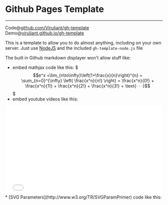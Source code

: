 # Github Pages Template

______________

Code@[github.com/Viruliant/gh-template](http://github.com/Viruliant/gh-template)  
Demo@[viruliant.github.io/gh-template](http://viruliant.github.io/gh-template)

This is a template to allow you to do almost anything, including on your own server. Just use [NodeJS](http://nodejs.org/) and the included `gh-template-node.js` file

The built in Github markdown displayer won't allow stuff like:

* embed mathjax code like this:
$$$e^x =\lim_{n\to\infty}\left(1+\frac{x}{n}\right)^{n} = \sum_{n=0}^{\infty} \left( \frac{x^n}{n!} \right) = \frac{x^n}{0!} + \frac{x^n}{1!} + \frac{x^n}{2!} + \frac{x^n}{3!} + \text{⋅ ⋅ ⋅}$$$
* embed youtube videos like this:
<div style="position: relative; padding-bottom: 56.25%; height: 0;"><iframe src=
"//www.youtube.com/embed/vtLLdtBQBoI?list=PLjgrsP5Vg40lWLyr1whakzuDsmGW0el0y&loop=1&autoplay=1"
frameborder="0" allowfullscreen style="position: absolute; top: 0; left: 0; width: 100%; height: 100%;"></iframe></div>
* [SVG Parameters](http://www.w3.org/TR/SVGParamPrimer) code like this:
<object type="image/svg+xml" data="gh-pages-rsrcs/map.svg?x=320&y=290"></object>

